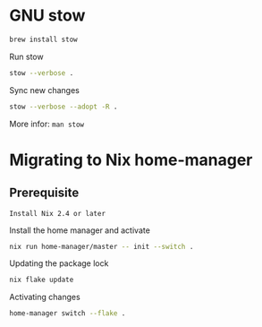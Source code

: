 # GNU stow

```bash
brew install stow
```

Run stow

```bash
stow --verbose .
```

Sync new changes

```bash
stow --verbose --adopt -R .

```

More infor: `man stow`

# Migrating to Nix home-manager

## Prerequisite
    Install Nix 2.4 or later

Install the home manager and activate

```zsh
nix run home-manager/master -- init --switch .
```

Updating the package lock

```zsh
nix flake update
```

Activating changes

```zsh
home-manager switch --flake .

```



